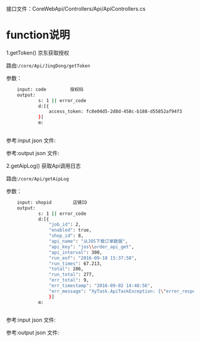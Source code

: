 接口文件：CoreWebApi/Controllers/Api/ApiControllers.cs

function说明
==============
1.getToken()            京东获取授权

 路由:`/core/Api/JingDong/getToken`
 
 参数：
```sh
    input: code         授权码
    output:
            s: 1 || error_code
            d:[{
                access_token: fc8e04d5-2d8d-458c-b188-d55852af94f3
            }]
            m: 
    
```
参考:input  json 文件:

参考:output json 文件:

2.getAipLog()           获取Api调用日志

 路由:`/core/Api/getAipLog`
 
 参数：
```sh
    input: shopid        店铺ID
    output: 
            s: 1 || error_code
            d:[{
                "job_id": 2,
                "enabled": true,
                "shop_id": 8,
                "api_name": "从JOS下载订单数据",
                "api_key": "jos\\order_api_get",
                "api_interval": 300,
                "run_eof": "2016-09-18 15:37:58",
                "run_times": 67.213,
                "total": 286,
                "run_total": 277,
                "err_total": 9,
                "err_timestamp": "2016-09-02 14:48:56",
                "err_message": "XyTask.ApiTaskException: {\"error_response\": {\"code\":\"19\",\"zh_desc\":\"token已过期或者不存在，请重新授权,access_token:9852e2d5-0d39-4ec6-b19a-70cb520f4b25\",\"en_desc\":\"Invalid access_token\"}}\r\n 在 S3.tasks.jos.order_api_get.GetPage(ApiRunData apiData, String bof, String eof, Int64 pageNo, String orderIDs) 位置 e:\\UserP\\XieYunProject\\XyTask\\Task\\tasks\\jos\\order_api_get\\order_api_get.cs:行号 162\r\n 在 S3.tasks.jos.order_api_get.Execute(ApiRunData apiData) 位置 e:\\UserP\\XieYunProject\\XyTask\\Task\\tasks\\jos\\order_api_get\\order_api_get.cs:行号 69\r\n 在 XyTask.BaseApi.Run(ApiRunData data) 位置 E:\\UserP\\XieYunProject\\XyTask\\Api\\BaseApi.cs:行号 166"
                }]
            m: 
            
```
参考:input  json 文件:

参考:output json 文件:
